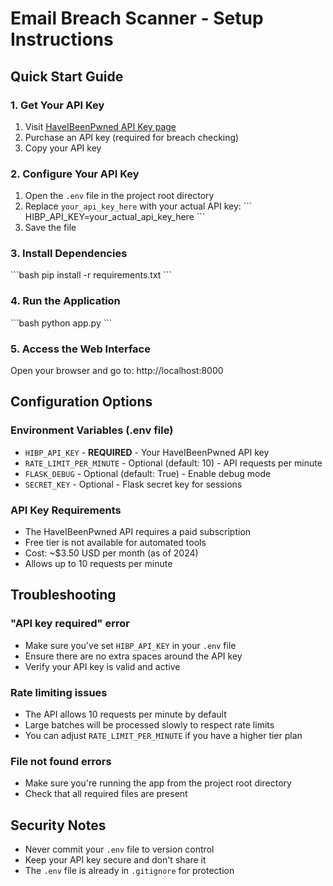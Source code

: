# Email Breach Scanner - Setup Instructions

## Quick Start Guide

### 1. Get Your API Key
1. Visit [HaveIBeenPwned API Key page](https://haveibeenpwned.com/API/Key)
2. Purchase an API key (required for breach checking)
3. Copy your API key

### 2. Configure Your API Key
1. Open the `.env` file in the project root directory
2. Replace `your_api_key_here` with your actual API key:
   \`\`\`
   HIBP_API_KEY=your_actual_api_key_here
   \`\`\`
3. Save the file

### 3. Install Dependencies
\`\`\`bash
pip install -r requirements.txt
\`\`\`

### 4. Run the Application
\`\`\`bash
python app.py
\`\`\`

### 5. Access the Web Interface
Open your browser and go to: http://localhost:8000

## Configuration Options

### Environment Variables (.env file)
- `HIBP_API_KEY` - **REQUIRED** - Your HaveIBeenPwned API key
- `RATE_LIMIT_PER_MINUTE` - Optional (default: 10) - API requests per minute
- `FLASK_DEBUG` - Optional (default: True) - Enable debug mode
- `SECRET_KEY` - Optional - Flask secret key for sessions

### API Key Requirements
- The HaveIBeenPwned API requires a paid subscription
- Free tier is not available for automated tools
- Cost: ~$3.50 USD per month (as of 2024)
- Allows up to 10 requests per minute

## Troubleshooting

### "API key required" error
- Make sure you've set `HIBP_API_KEY` in your `.env` file
- Ensure there are no extra spaces around the API key
- Verify your API key is valid and active

### Rate limiting issues
- The API allows 10 requests per minute by default
- Large batches will be processed slowly to respect rate limits
- You can adjust `RATE_LIMIT_PER_MINUTE` if you have a higher tier plan

### File not found errors
- Make sure you're running the app from the project root directory
- Check that all required files are present

## Security Notes
- Never commit your `.env` file to version control
- Keep your API key secure and don't share it
- The `.env` file is already in `.gitignore` for protection

